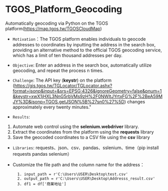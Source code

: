 # TGOS_Platform_Geocoding
Automatically geocoding via Python on the TGOS platform(https://map.tgos.tw/TGOSCloudMap) 

* `Motivation`：The TGOS platform enables individuals to geocode addresses to coordinates by inputting the address in the search box, providing an alternative method to the official TGOS geocoding service, which has a limit of ten thousand addresses per day.
  
* `Objective`: Enter an address in the search box, automatically utilize geocoding, and repeat the process n times.
* `Challenge`:
The API key (**keystr**) on the platform (https://gis.tgos.tw/TGLocator/TGLocator.ashx?format=jsonp&input=&srs=EPSG:4326&ignoreGeometry=false&pnum=1&keystr=xwX1jHXL3NnG5rbVMs9zH%2F0NWItJYrtxFG%2F%2BeA59MJY%3D&jsonp=TGOS.getJSON%5B%27sn0%27%5D) changes approximately every twenty minutes."

* `Results`:
1. Automate web control using the **selenium.webdriver** library.
2. Extract the coordinates from the platform using the **requests** library
3. Save the geocoded coordinates to a CSV file using the **csv** library

* `Libraries`: requests、json、csv、pandas、sslenium、time（pip install requests pandas selenium）

* Customize the file path and the column name for the address：
  ```
    1. input_path = r'C:\Users\USER\Desktop\test.csv'
    2. output_path = r'C:\Users\USER\Desktop\Addresss_result.csv'
    3. df1 = df['商業地址']
  ```
  
